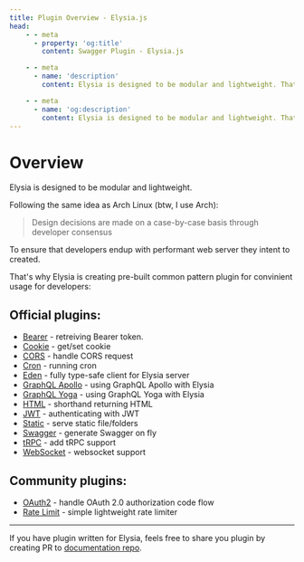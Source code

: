 ```yaml
---
title: Plugin Overview - Elysia.js
head:
    - - meta
      - property: 'og:title'
        content: Swagger Plugin - Elysia.js

    - - meta
      - name: 'description'
        content: Elysia is designed to be modular and lightweight. That's why Elysia is creating pre-built common pattern plugin for convinient usage for developers, and thanks to community plugins for customizing Elysia even further.

    - - meta
      - name: 'og:description'
        content: Elysia is designed to be modular and lightweight. That's why Elysia is creating pre-built common pattern plugin for convinient usage for developers, and thanks to community plugins for customizing Elysia even further.
---
```


# Overview
Elysia is designed to be modular and lightweight.

Following the same idea as Arch Linux (btw, I use Arch):

> Design decisions are made on a case-by-case basis through developer consensus

To ensure that developers endup with performant web server they intent to created.

That's why Elysia is creating pre-built common pattern plugin for convinient usage for developers:

## Official plugins:
- [Bearer](/plugins/bearer) - retreiving Bearer token.
- [Cookie](/plugins/cookie) - get/set cookie
- [CORS](/plugins/cors) - handle CORS request
- [Cron](/plugins/cron) - running cron
- [Eden](/plugins/eden/overview) - fully type-safe client for Elysia server
- [GraphQL Apollo](/plugins/graphql-apollo) - using GraphQL Apollo with Elysia
- [GraphQL Yoga](/plugins/graphql-yoga) - using GraphQL Yoga with Elysia
- [HTML](/plugins/html) - shorthand returning HTML
- [JWT](/plugins/jwt) - authenticating with JWT
- [Static](/plugins/static) - serve static file/folders
- [Swagger](/plugins/swagger) - generate Swagger on fly
- [tRPC](/plugins/trpc) - add tRPC support
- [WebSocket](/patterns/websocket) - websocket support

## Community plugins:
- [OAuth2](https://github.com/bogeychan/elysia-oauth2) - handle OAuth 2.0 authorization code flow
- [Rate Limit](https://github.com/rayriffy/elysia-rate-limit) - simple lightweight rate limiter

---
If you have plugin written for Elysia, feels free to share you plugin by creating PR to [documentation repo](https://github.com/elysiajs/documentation).
